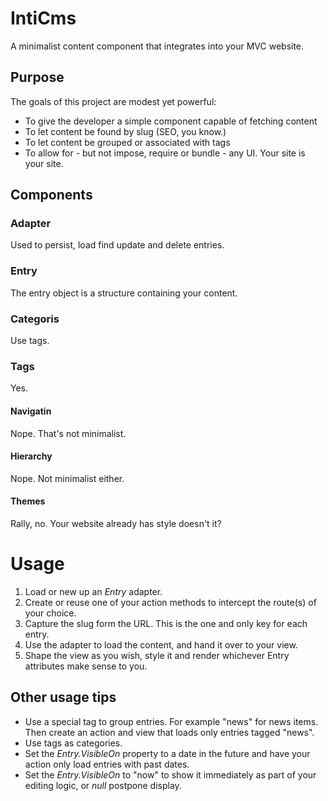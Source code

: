 IntiCms
=======

A minimalist content component that integrates into your MVC website.

Purpose
------
The goals of this project are modest yet powerful:

* To give the developer a simple component capable of fetching content
* To let content be found by slug (SEO, you know.)
* To let content be grouped or associated with tags
* To allow for - but not impose, require or bundle - any UI. Your site is your site.

Components
-----
### Adapter
Used to persist, load find update and delete entries.
### Entry
The entry object is a structure containing your content.
### Categoris
Use tags.
### Tags 
Yes.

#### Navigatin 
Nope. That's not minimalist.
#### Hierarchy
Nope. Not minimalist either.
#### Themes
Rally, no. Your website already has style doesn't it?

Usage
======
1. Load or new up an _Entry_ adapter.
1. Create or reuse one of your action methods to intercept the route(s) of your choice.
1. Capture the slug form the URL. This is the one and only key for each entry.
1. Use the adapter to load the content, and hand it over to your view.
1. Shape the view as you wish, style it and render whichever Entry attributes make sense to you.

Other usage tips
-----------
* Use a special tag to group entries. For example "news" for news items. Then create an action and view that loads only entries tagged "news".
* Use tags as categories.
* Set the _Entry.VisibleOn_ property to a date in the future and have your action only load entries with past dates.
* Set the _Entry.VisibleOn_ to "now" to show it immediately as part of your editing logic, or _null_ postpone display.

